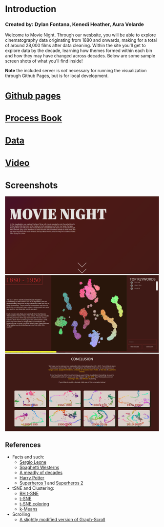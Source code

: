 # Introduction

### Created by: Dylan Fontana, Kenedi Heather, Aura Velarde

Welcome to Movie Night.
Through our wesbsite, you will be able to explore cinematography data originating from 1880 and onwards, making for a total of around 28,000 films after data cleaning. Within the site you'll get to explore data by the decade, learning how themes formed within each bin and how they may have changed across decades. Below are some sample screen shots of what you'll find inside!


**Note** the included server is *not* necessary for running the visualization through Github Pages, but is for local development.

# [Github pages](https://dfontana.github.io/DataVisFinal/)
# [Process Book](docs/Process_Book.pdf)
# [Data](https://www.kaggle.com/rounakbanik/the-movies-dataset)
# [Video](https://youtu.be/J7GKU_4xL7w)
# Screenshots
![](docs/img/Intro.PNG)
![](docs/img/vis.PNG)
![](docs/img/conclusion.PNG)

## References

- Facts and such:
  - [Sergio Leone](https://en.wikipedia.org/wiki/Sergio_Leone)
  - [Spaghetti Westerns](https://en.wikipedia.org/wiki/Spaghetti_Western)
  - [A meadly of decades](http://www.filmsite.org/filmh.html)
  - [Harry Potter](https://en.wikipedia.org/wiki/Harry_Potter)
  - [Superheros 1](http://highschool.latimes.com/orange-county-school-of-the-arts/post-911-world-what-caused-the-rise-of-superhero-movies/) and [Superheros 2](https://www.nyfa.edu/student-resources/the-rise-of-superhero-films/)
- tSNE and Clustering:
  - [BH t-SNE](https://github.com/lvdmaaten/bhtsne)
  - [t-SNE](https://github.com/karpathy/tsnejs)
  - [t-SNE coloring](https://github.com/kylemcdonald/Coloring-t-SNE)
  - [k-Means](https://github.com/solzimer/skmeans)
- Scrolling
  - [A slightly modified version of Graph-Scroll](https://github.com/1wheel/graph-scroll)
